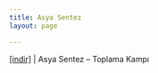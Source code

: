```yaml
---
title: Asya Sentez
layout: page

---
```

<a href="https://cloud.mail.ru/public/90d8768368c4/Asya%20Sentez%20-%20Toplama%20Kamp%C4%B1" target="_blank">[indir]</a>   |   Asya Sentez &#8211; Toplama Kampı